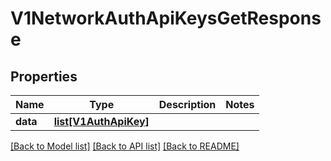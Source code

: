 # V1NetworkAuthApiKeysGetResponse

## Properties
Name | Type | Description | Notes
------------ | ------------- | ------------- | -------------
**data** | [**list[V1AuthApiKey]**](V1AuthApiKey.md) |  | 

[[Back to Model list]](../README.md#documentation-for-models) [[Back to API list]](../README.md#documentation-for-api-endpoints) [[Back to README]](../README.md)

